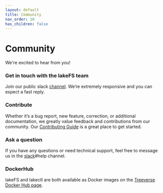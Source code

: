 ```yaml
---
layout: default
title: Community
nav_order: 10
has_children: false
---
```


# Community

We're excited to hear from you!

### Get in touch with the lakeFS team

Join our public slack [channel](https://join.slack.com/t/lakefs/shared_invite/zt-g86mkroy-186GzaxR4xOar1i1Us0bzw). We’re extremely responsive and you can expect a fast reply.

### Contribute

Whether it’s a bug report, new feature, correction, or additional documentation, we greatly value feedback and contributions from our community. Our [Contributing Guide](https://docs.lakefs.io/contributing.html) is a great place to get started. 

### Ask a question

If you have any questions or need technical support, feel free to message us in the [slack](https://join.slack.com/t/lakefs/shared_invite/zt-g86mkroy-186GzaxR4xOar1i1Us0bzw)#help channel. 

### DockerHub

lakeFS and lakectl are both available as Docker images on the [Treeverse Docker Hub page](https://hub.docker.com/u/treeverse/).


